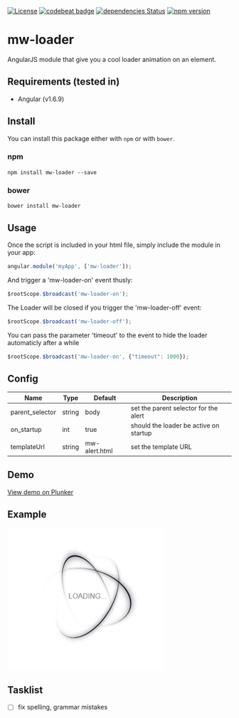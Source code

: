 [![License](https://img.shields.io/badge/license-MIT-green.svg)](https://github.com/MrWook/mw-alert/blob/master/LICENSE.txt)
[![codebeat badge](https://codebeat.co/badges/7586140d-0125-4933-bc7c-24f4bc849e91)](https://codebeat.co/projects/github-com-mrwook-mw-loader-master)
[![dependencies Status](https://david-dm.org/MrWook/mw-loader/status.svg)](https://david-dm.org/MrWook/mw-loader)
[![npm version](https://badge.fury.io/js/mw-loader.svg)](https://badge.fury.io/js/mw-loader)
# mw-loader

AngularJS module that give you a cool loader animation on an element.


## Requirements (tested in)
- Angular (v1.6.9)

## Install

You can install this package either with `npm` or with `bower`.

### npm

```shell
npm install mw-loader --save
```

### bower

```shell
bower install mw-loader
```

## Usage

Once the script is included in your html file, simply include the module in your app:
```javascript
angular.module('myApp', ['mw-loader']);
```
    

And trigger a 'mw-loader-on' event thusly:
```javascript
$rootScope.$broadcast('mw-loader-on');
```

The Loader will be closed if you trigger the 'mw-loader-off' event:
```javascript
$rootScope.$broadcast('mw-loader-off');
```

You can pass the parameter 'timeout' to the event to hide the loader automaticly after a while
```javascript
$rootScope.$broadcast('mw-loader-on', {"timeout": 1000});
```

## Config

Name                    | Type      | Default 				| Description
----------------------- | --------- | --------------------- | ------------
parent_selector         | string    | body 					| set the parent selector for the alert
on_startup         		| int       | true 					| should the loader be active on startup
templateUrl           	| string    | mw-alert.html 		| set the template URL

## Demo

<a href='https://plnkr.co/edit/dS3jpBmmUW0LBaTVDA3t?p=preview' target='_blank'>View demo on Plunker</a>

## Example

![Loader example](https://github.com/MrWook/mw-loader/blob/master/public/gif/mw-loader.gif)

## Tasklist 
- [ ] fix spelling, grammar mistakes